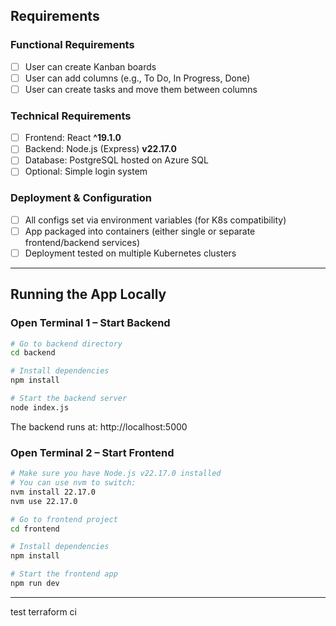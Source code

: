 ## Requirements

### Functional Requirements
- [ ] User can create Kanban boards
- [ ] User can add columns (e.g., To Do, In Progress, Done)
- [ ] User can create tasks and move them between columns

### Technical Requirements
- [ ] Frontend: React **^19.1.0**
- [ ] Backend: Node.js (Express) **v22.17.0**
- [ ] Database: PostgreSQL hosted on Azure SQL
- [ ] Optional: Simple login system

### Deployment & Configuration
- [ ] All configs set via environment variables (for K8s compatibility)
- [ ] App packaged into containers (either single or separate frontend/backend services)
- [ ] Deployment tested on multiple Kubernetes clusters

---

## Running the App Locally

### Open Terminal 1 – Start Backend

```bash
# Go to backend directory
cd backend

# Install dependencies
npm install

# Start the backend server
node index.js

```
The backend runs at: http://localhost:5000



### Open Terminal 2 – Start Frontend

```bash
# Make sure you have Node.js v22.17.0 installed
# You can use nvm to switch:
nvm install 22.17.0
nvm use 22.17.0

# Go to frontend project
cd frontend

# Install dependencies
npm install

# Start the frontend app
npm run dev
```

---

test terraform ci